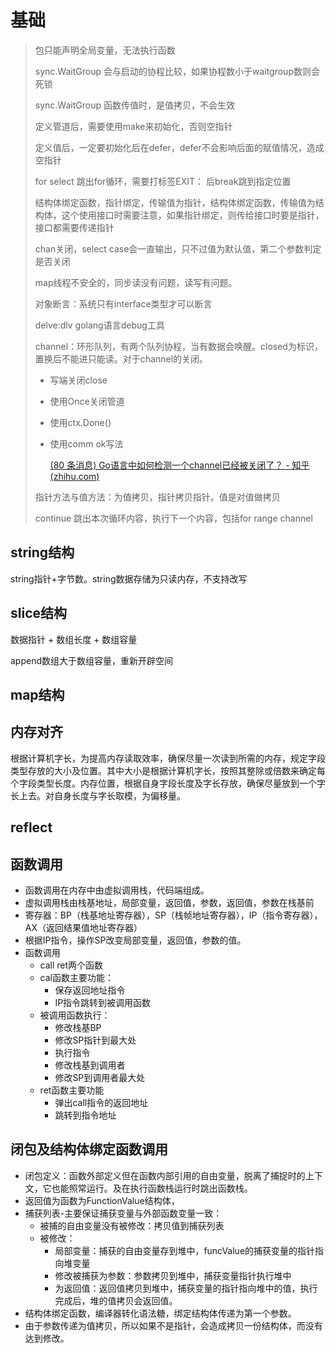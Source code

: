 # 基础

> 包只能声明全局变量，无法执行函数
>
> sync.WaitGroup 会与启动的协程比较，如果协程数小于waitgroup数则会死锁
>
> sync.WaitGroup 函数传值时，是值拷贝，不会生效
>
> 定义管道后，需要使用make来初始化，否则空指针
>
> 定义值后，一定要初始化后在defer，defer不会影响后面的赋值情况，造成空指针
>
> for select 跳出for循环，需要打标签EXIT： 后break跳到指定位置
>
> 结构体绑定函数，指针绑定，传输值为指针，结构体绑定函数，传输值为结构体，这个使用接口时需要注意，如果指针绑定，则传给接口时要是指针，接口都需要传递指针
>
> chan关闭，select case会一直输出，只不过值为默认值，第二个参数判定是否关闭
>
> map线程不安全的，同步读没有问题，读写有问题。
>
> 对象断言：系统只有interface类型才可以断言
>
> delve:dlv golang语言debug工具
>
> channel：环形队列，有两个队列协程，当有数据会唤醒。closed为标识，置换后不能进只能读。对于channel的关闭。
>
> + 写端关闭close
>
> + 使用Once关闭管道
>
> + 使用ctx.Done()
>
> + 使用comm ok写法
>
>   [(80 条消息) Go语言中如何检测一个channel已经被关闭了？ - 知乎 (zhihu.com)](https://www.zhihu.com/question/450188866/answer/1790314327)
>
> 指针方法与值方法：为值拷贝，指针拷贝指针。值是对值做拷贝
>
> continue 跳出本次循环内容，执行下一个内容，包括for range channel

## string结构

string指针+字节数。string数据存储为只读内存，不支持改写

## slice结构

数据指针 + 数组长度 + 数组容量

append数组大于数组容量，重新开辟空间

## map结构

## 内存对齐

根据计算机字长，为提高内存读取效率，确保尽量一次读到所需的内存，规定字段类型存放的大小及位置。其中大小是根据计算机字长，按照其整除或倍数来确定每个字段类型长度。内存位置，根据自身字段长度及字长存放，确保尽量放到一个字长上去。对自身长度与字长取模，为偏移量。



## reflect

## 函数调用

+ 函数调用在内存中由虚拟调用栈，代码端组成。
+ 虚拟调用栈由栈基地址，局部变量，返回值，参数，返回值，参数在栈基前
+ 寄存器：BP（栈基地址寄存器），SP（栈帧地址寄存器），IP（指令寄存器），AX（返回结果值地址寄存器）
+ 根据IP指令，操作SP改变局部变量，返回值，参数的值。
+ 函数调用
  + call ret两个函数
  + cal函数主要功能：
    + 保存返回地址指令
    + IP指令跳转到被调用函数
  + 被调用函数执行：
    + 修改栈基BP
    + 修改SP指针到最大处
    + 执行指令
    + 修改栈基到调用者
    + 修改SP到调用者最大处
  + ret函数主要功能
    + 弹出call指令的返回地址
    + 跳转到指令地址

## 闭包及结构体绑定函数调用

+ 闭包定义：函数外部定义但在函数内部引用的自由变量，脱离了捕捉时的上下文，它也能照常运行。及在执行函数栈运行时跳出函数栈。
+ 返回值为函数为FunctionValue结构体，
+ 捕获列表-主要保证捕获变量与外部函数变量一致：
  + 被捕的自由变量没有被修改：拷贝值到捕获列表
  + 被修改：
    + 局部变量：捕获的自由变量存到堆中，funcValue的捕获变量的指针指向堆变量
    + 修改被捕获为参数：参数拷贝到堆中，捕获变量指针执行堆中
    + 为返回值：返回值拷贝到堆中，捕获变量的指针指向堆中的值，执行完成后，堆的值拷贝会返回值。
+ 结构体绑定函数，编译器转化语法糖，绑定结构体传递为第一个参数。
+ 由于参数传递为值拷贝，所以如果不是指针，会造成拷贝一份结构体，而没有达到修改。



